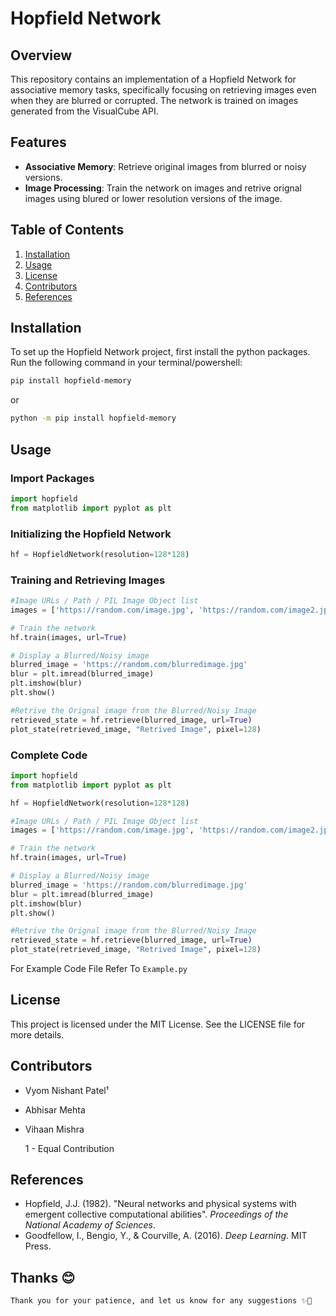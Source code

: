 # Hopfield Network

## Overview

This repository contains an implementation of a Hopfield Network for associative memory tasks, specifically focusing on retrieving images even when they are blurred or corrupted. The network is trained on images generated from the VisualCube API.

## Features

- **Associative Memory**: Retrieve original images from blurred or noisy versions.
- **Image Processing**: Train the network on images and retrive orignal images using blured or lower resolution versions of the image.

## Table of Contents

1. [Installation](#installation)
2. [Usage](#usage)
3. [License](#license)
4. [Contributors](#contributors)
5. [References](#references)


## Installation

To set up the Hopfield Network project, first install the python packages. Run the following command in your terminal/powershell:

```bash
pip install hopfield-memory
```
or
```bash
python -m pip install hopfield-memory
```


## Usage

### Import Packages

```python
import hopfield
from matplotlib import pyplot as plt
```

### Initializing the Hopfield Network

```python
hf = HopfieldNetwork(resolution=128*128)
```

### Training and Retrieving Images

```python
#Image URLs / Path / PIL Image Object list
images = ['https://random.com/image.jpg', 'https://random.com/image2.jpg']

# Train the network
hf.train(images, url=True)

# Display a Blurred/Noisy image
blurred_image = 'https://random.com/blurredimage.jpg'
blur = plt.imread(blurred_image)
plt.imshow(blur)
plt.show()

#Retrive the Orignal image from the Blurred/Noisy Image
retrieved_state = hf.retrieve(blurred_image, url=True)
plot_state(retrieved_image, "Retrived Image", pixel=128)
```

### Complete Code

```python
import hopfield
from matplotlib import pyplot as plt

hf = HopfieldNetwork(resolution=128*128)

#Image URLs / Path / PIL Image Object list
images = ['https://random.com/image.jpg', 'https://random.com/image2.jpg']

# Train the network
hf.train(images, url=True)

# Display a Blurred/Noisy image
blurred_image = 'https://random.com/blurredimage.jpg'
blur = plt.imread(blurred_image)
plt.imshow(blur)
plt.show()

#Retrive the Orignal image from the Blurred/Noisy Image
retrieved_state = hf.retrieve(blurred_image, url=True)
plot_state(retrieved_image, "Retrived Image", pixel=128)
```
For Example Code File Refer To ``Example.py``

## License

This project is licensed under the MIT License. See the LICENSE file for more details.

## Contributors

- Vyom Nishant Patel¹
- Abhisar Mehta
- Vihaan Mishra

  1 - Equal Contribution  

## References

- Hopfield, J.J. (1982). "Neural networks and physical systems with emergent collective computational abilities". *Proceedings of the National Academy of Sciences*.
- Goodfellow, I., Bengio, Y., & Courville, A. (2016). *Deep Learning*. MIT Press.

## Thanks 😊

``
Thank you for your patience, and let us know for any suggestions ✨️🤗
``
